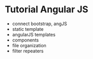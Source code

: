 # Tutorial Angular JS

+ connect bootstrap, angJS
+ static template
+ angularJS templates
+ components
+ file organization
+ filter repeaters